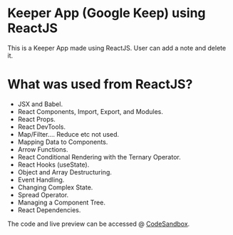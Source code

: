 # Keeper App (Google Keep) using ReactJS
This is a Keeper App made using ReactJS. User can add a note and delete it.

# What was used from ReactJS?
* JSX and Babel.
* React Components, Import, Export, and Modules.
* React Props.
* React DevTools.
* Map/Filter.... Reduce etc not used.
* Mapping Data to Components.
* Arrow Functions.
* React Conditional Rendering with the Ternary Operator.
* React Hooks (useState).
* Object and Array Destructuring.
* Event Handling.
* Changing Complex State.
* Spread Operator.
* Managing a Component Tree.
* React Dependencies.

The code and live preview can be accessed @ [CodeSandbox](https://codesandbox.io/p/sandbox/keeper-app-mzfvg4?layout=%257B%2522sidebarPanel%2522%253A%2522EXPLORER%2522%252C%2522rootPanelGroup%2522%253A%257B%2522direction%2522%253A%2522horizontal%2522%252C%2522contentType%2522%253A%2522UNKNOWN%2522%252C%2522type%2522%253A%2522PANEL_GROUP%2522%252C%2522id%2522%253A%2522ROOT_LAYOUT%2522%252C%2522panels%2522%253A%255B%257B%2522type%2522%253A%2522PANEL_GROUP%2522%252C%2522contentType%2522%253A%2522UNKNOWN%2522%252C%2522direction%2522%253A%2522vertical%2522%252C%2522id%2522%253A%2522clq5eomyi0006356hhgfvegbe%2522%252C%2522sizes%2522%253A%255B70%252C30%255D%252C%2522panels%2522%253A%255B%257B%2522type%2522%253A%2522PANEL_GROUP%2522%252C%2522contentType%2522%253A%2522EDITOR%2522%252C%2522direction%2522%253A%2522horizontal%2522%252C%2522id%2522%253A%2522EDITOR%2522%252C%2522panels%2522%253A%255B%257B%2522type%2522%253A%2522PANEL%2522%252C%2522contentType%2522%253A%2522EDITOR%2522%252C%2522id%2522%253A%2522clq5eomyi0002356hh6l0fftk%2522%257D%255D%257D%252C%257B%2522type%2522%253A%2522PANEL_GROUP%2522%252C%2522contentType%2522%253A%2522SHELLS%2522%252C%2522direction%2522%253A%2522horizontal%2522%252C%2522id%2522%253A%2522SHELLS%2522%252C%2522panels%2522%253A%255B%257B%2522type%2522%253A%2522PANEL%2522%252C%2522contentType%2522%253A%2522SHELLS%2522%252C%2522id%2522%253A%2522clq5eomyi0003356hre7lfydx%2522%257D%255D%252C%2522sizes%2522%253A%255B100%255D%257D%255D%257D%252C%257B%2522type%2522%253A%2522PANEL_GROUP%2522%252C%2522contentType%2522%253A%2522DEVTOOLS%2522%252C%2522direction%2522%253A%2522vertical%2522%252C%2522id%2522%253A%2522DEVTOOLS%2522%252C%2522panels%2522%253A%255B%257B%2522type%2522%253A%2522PANEL%2522%252C%2522contentType%2522%253A%2522DEVTOOLS%2522%252C%2522id%2522%253A%2522clq5eomyi0005356heur79rli%2522%257D%255D%252C%2522sizes%2522%253A%255B100%255D%257D%255D%252C%2522sizes%2522%253A%255B50%252C50%255D%257D%252C%2522tabbedPanels%2522%253A%257B%2522clq5eomyi0002356hh6l0fftk%2522%253A%257B%2522id%2522%253A%2522clq5eomyi0002356hh6l0fftk%2522%252C%2522tabs%2522%253A%255B%255D%257D%252C%2522clq5eomyi0005356heur79rli%2522%253A%257B%2522tabs%2522%253A%255B%257B%2522id%2522%253A%2522clq5eomyi0004356hp9f2tft4%2522%252C%2522mode%2522%253A%2522permanent%2522%252C%2522type%2522%253A%2522UNASSIGNED_PORT%2522%252C%2522port%2522%253A0%252C%2522path%2522%253A%2522%252F%2522%257D%255D%252C%2522id%2522%253A%2522clq5eomyi0005356heur79rli%2522%252C%2522activeTabId%2522%253A%2522clq5eomyi0004356hp9f2tft4%2522%257D%252C%2522clq5eomyi0003356hre7lfydx%2522%253A%257B%2522tabs%2522%253A%255B%255D%252C%2522id%2522%253A%2522clq5eomyi0003356hre7lfydx%2522%257D%257D%252C%2522showDevtools%2522%253Atrue%252C%2522showShells%2522%253Atrue%252C%2522showSidebar%2522%253Atrue%252C%2522sidebarPanelSize%2522%253A15%257D).
